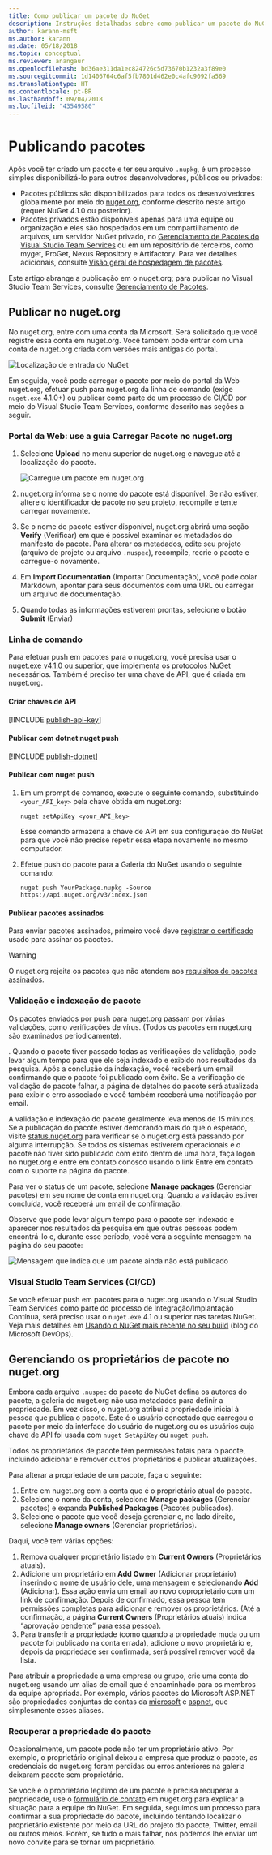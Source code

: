 ```yaml
---
title: Como publicar um pacote do NuGet
description: Instruções detalhadas sobre como publicar um pacote do NuGet no nuget.org ou feeds privados e como gerenciar a propriedade de pacote no nuget.org.
author: karann-msft
ms.author: karann
ms.date: 05/18/2018
ms.topic: conceptual
ms.reviewer: anangaur
ms.openlocfilehash: bd36ae311da1ec824726c5d73670b1232a3f89e0
ms.sourcegitcommit: 1d1406764c6af5fb7801d462e0c4afc9092fa569
ms.translationtype: HT
ms.contentlocale: pt-BR
ms.lasthandoff: 09/04/2018
ms.locfileid: "43549580"
---
```

# <a name="publishing-packages"></a>Publicando pacotes

Após você ter criado um pacote e ter seu arquivo `.nupkg`, é um processo simples disponibilizá-lo para outros desenvolvedores, públicos ou privados:

- Pacotes públicos são disponibilizados para todos os desenvolvedores globalmente por meio do [nuget.org](https://www.nuget.org/packages/manage/upload), conforme descrito neste artigo (requer NuGet 4.1.0 ou posterior).
- Pacotes privados estão disponíveis apenas para uma equipe ou organização e eles são hospedados em um compartilhamento de arquivos, um servidor NuGet privado, no [Gerenciamento de Pacotes do Visual Studio Team Services](https://www.visualstudio.com/docs/package/nuget/publish) ou em um repositório de terceiros, como myget, ProGet, Nexus Repository e Artifactory. Para ver detalhes adicionais, consulte [Visão geral de hospedagem de pacotes](../hosting-packages/overview.md).

Este artigo abrange a publicação em o nuget.org; para publicar no Visual Studio Team Services, consulte [Gerenciamento de Pacotes](https://www.visualstudio.com/docs/package/nuget/publish).

## <a name="publish-to-nugetorg"></a>Publicar no nuget.org

No nuget.org, entre com uma conta da Microsoft. Será solicitado que você registre essa conta em nuget.org. Você também pode entrar com uma conta de nuget.org criada com versões mais antigas do portal.

![Localização de entrada do NuGet](media/publish_NuGetSignIn.png)

Em seguida, você pode carregar o pacote por meio do portal da Web nuget.org, efetuar push para nuget.org da linha de comando (exige `nuget.exe` 4.1.0+) ou publicar como parte de um processo de CI/CD por meio do Visual Studio Team Services, conforme descrito nas seções a seguir.

### <a name="web-portal-use-the-upload-package-tab-on-nugetorg"></a>Portal da Web: use a guia Carregar Pacote no nuget.org

1. Selecione **Upload** no menu superior de nuget.org e navegue até a localização do pacote.

    ![Carregue um pacote em nuget.org](media/publish_UploadYourPackage.PNG)

1. nuget.org informa se o nome do pacote está disponível. Se não estiver, altere o identificador de pacote no seu projeto, recompile e tente carregar novamente.

1. Se o nome do pacote estiver disponível, nuget.org abrirá uma seção **Verify** (Verificar) em que é possível examinar os metadados do manifesto do pacote. Para alterar os metadados, edite seu projeto (arquivo de projeto ou arquivo `.nuspec`), recompile, recrie o pacote e carregue-o novamente.

1. Em **Import Documentation** (Importar Documentação), você pode colar Markdown, apontar para seus documentos com uma URL ou carregar um arquivo de documentação.

1. Quando todas as informações estiverem prontas, selecione o botão **Submit** (Enviar)

### <a name="command-line"></a>Linha de comando

Para efetuar push em pacotes para o nuget.org, você precisa usar o [nuget.exe v4.1.0 ou superior](https://www.nuget.org/downloads), que implementa os [protocolos NuGet](../api/nuget-protocols.md) necessários. Também é preciso ter uma chave de API, que é criada em nuget.org.

#### <a name="create-api-keys"></a>Criar chaves de API

[!INCLUDE [publish-api-key](../quickstart/includes/publish-api-key.md)]

#### <a name="publish-with-dotnet-nuget-push"></a>Publicar com dotnet nuget push

[!INCLUDE [publish-dotnet](../quickstart/includes/publish-dotnet.md)]

#### <a name="publish-with-nuget-push"></a>Publicar com nuget push

1. Em um prompt de comando, execute o seguinte comando, substituindo `<your_API_key>` pela chave obtida em nuget.org:

    ```cli
    nuget setApiKey <your_API_key>
    ```

    Esse comando armazena a chave de API em sua configuração do NuGet para que você não precise repetir essa etapa novamente no mesmo computador.

1. Efetue push do pacote para a Galeria do NuGet usando o seguinte comando:

    ```cli
    nuget push YourPackage.nupkg -Source https://api.nuget.org/v3/index.json
    ```

#### <a name="publish-signed-packages"></a>Publicar pacotes assinados

Para enviar pacotes assinados, primeiro você deve [registrar o certificado](../reference/Signed-Packages-Reference.md#register-certificate-on-nugetorg) usado para assinar os pacotes. 

> [!Warning]
> O nuget.org rejeita os pacotes que não atendem aos [requisitos de pacotes assinados](../reference/Signed-Packages-Reference.md#signature-requirements-on-nugetorg).

### <a name="package-validation-and-indexing"></a>Validação e indexação de pacote

Os pacotes enviados por push para nuget.org passam por várias validações, como verificações de vírus. (Todos os pacotes em nuget.org são examinados periodicamente).

. Quando o pacote tiver passado todas as verificações de validação, pode levar algum tempo para que ele seja indexado e exibido nos resultados da pesquisa. Após a conclusão da indexação, você receberá um email confirmando que o pacote foi publicado com êxito. Se a verificação de validação do pacote falhar, a página de detalhes do pacote será atualizada para exibir o erro associado e você também receberá uma notificação por email.

A validação e indexação do pacote geralmente leva menos de 15 minutos. Se a publicação do pacote estiver demorando mais do que o esperado, visite [status.nuget.org](https://status.nuget.org/) para verificar se o nuget.org está passando por alguma interrupção. Se todos os sistemas estiverem operacionais e o pacote não tiver sido publicado com êxito dentro de uma hora, faça logon no nuget.org e entre em contato conosco usando o link Entre em contato com o suporte na página do pacote.

Para ver o status de um pacote, selecione **Manage packages** (Gerenciar pacotes) em seu nome de conta em nuget.org. Quando a validação estiver concluída, você receberá um email de confirmação.

Observe que pode levar algum tempo para o pacote ser indexado e aparecer nos resultados da pesquisa em que outras pessoas podem encontrá-lo e, durante esse período, você verá a seguinte mensagem na página do seu pacote:

![Mensagem que indica que um pacote ainda não está publicado](media/publish_NotYetIndexed.png)

### <a name="visual-studio-team-services-cicd"></a>Visual Studio Team Services (CI/CD)

Se você efetuar push em pacotes para o nuget.org usando o Visual Studio Team Services como parte do processo de Integração/Implantação Contínua, será preciso usar o `nuget.exe` 4.1 ou superior nas tarefas NuGet. Veja mais detalhes em [Usando o NuGet mais recente no seu build](https://blogs.msdn.microsoft.com/devops/2017/09/29/using-the-latest-nuget-in-your-build/) (blog do Microsoft DevOps).

## <a name="managing-package-owners-on-nugetorg"></a>Gerenciando os proprietários de pacote no nuget.org

Embora cada arquivo `.nuspec` do pacote do NuGet defina os autores do pacote, a galeria do nuget.org não usa metadados para definir a propriedade. Em vez disso, o nuget.org atribui a propriedade inicial à pessoa que publica o pacote. Este é o usuário conectado que carregou o pacote por meio da interface do usuário do nuget.org ou os usuários cuja chave de API foi usada com `nuget SetApiKey` ou `nuget push`.

Todos os proprietários de pacote têm permissões totais para o pacote, incluindo adicionar e remover outros proprietários e publicar atualizações.

Para alterar a propriedade de um pacote, faça o seguinte:

1. Entre em nuget.org com a conta que é o proprietário atual do pacote.
1. Selecione o nome da conta, selecione **Manage packages** (Gerenciar pacotes) e expanda **Published Packages** (Pacotes publicados).
1. Selecione o pacote que você deseja gerenciar e, no lado direito, selecione **Manage owners** (Gerenciar proprietários).

Daqui, você tem várias opções:

1. Remova qualquer proprietário listado em **Current Owners** (Proprietários atuais).
1. Adicione um proprietário em **Add Owner** (Adicionar proprietário) inserindo o nome de usuário dele, uma mensagem e selecionando **Add** (Adicionar). Essa ação envia um email ao novo coproprietário com um link de confirmação. Depois de confirmado, essa pessoa tem permissões completas para adicionar e remover os proprietários. (Até a confirmação, a página **Current Owners** (Proprietários atuais) indica “aprovação pendente” para essa pessoa).
1. Para transferir a propriedade (como quando a propriedade muda ou um pacote foi publicado na conta errada), adicione o novo proprietário e, depois da propriedade ser confirmada, será possível remover você da lista.

Para atribuir a propriedade a uma empresa ou grupo, crie uma conta do nuget.org usando um alias de email que é encaminhado para os membros da equipe apropriada. Por exemplo, vários pacotes do Microsoft ASP.NET são propriedades conjuntas de contas da [microsoft](http://nuget.org/profiles/microsoft) e [aspnet](http://nuget.org/profiles/aspnet), que simplesmente esses aliases.

### <a name="recovering-package-ownership"></a>Recuperar a propriedade do pacote

Ocasionalmente, um pacote pode não ter um proprietário ativo. Por exemplo, o proprietário original deixou a empresa que produz o pacote, as credenciais do nuget.org foram perdidas ou erros anteriores na galeria deixaram pacote sem proprietário.

Se você é o proprietário legítimo de um pacote e precisa recuperar a propriedade, use o [formulário de contato](https://www.nuget.org/policies/Contact) em nuget.org para explicar a situação para a equipe do NuGet. Em seguida, seguimos um processo para confirmar a sua propriedade do pacote, incluindo tentando localizar o proprietário existente por meio da URL do projeto do pacote, Twitter, email ou outros meios. Porém, se tudo o mais falhar, nós podemos lhe enviar um novo convite para se tornar um proprietário.
